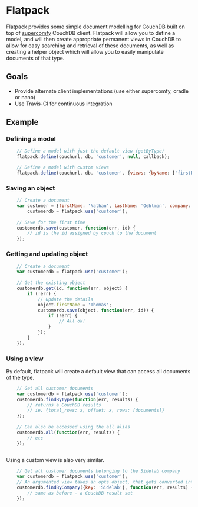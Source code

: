 # Flatpack

Flatpack provides some simple document modelling for CouchDB built on top of [supercomfy](https://github.com/sidelab/supercomfy) CouchDB client. Flatpack will allow you to define a model, and will then create appropriate permanent views in CouchDB to allow for easy searching and retrieval of these documents, as well as creating a helper object which will allow you to easily manipulate documents of that type.  

## Goals

- Provide alternate client implementations (use either supercomfy, cradle or nano)
- Use Travis-CI for continuous integration

## Example

### Defining a model

``` js
    // Define a model with just the default view (getByType)
    flatpack.define(couchurl, db, 'customer', null, callback);

    // Define a model with custom views
    flatpack.define(couchurl, db, 'customer', {views: {byName: ['firstName', 'lastName'], byCompany: ['company']}}, callback);
```

### Saving an object

``` js
    // Create a document
    var customer = {firstName: 'Nathan', lastName: 'Oehlman', company: 'Sidelab'},
        customerdb = flatpack.use('customer');
    
    // Save for the first time
    customerdb.save(customer, function(err, id) {
        // id is the id assigned by couch to the document
    });

```

### Getting and updating object

``` js
    // Create a document
    var customerdb = flatpack.use('customer');
    
    // Get the existing object
    customerdb.get(id, function(err, object) {
        if (!err) {
            // Update the details
            object.firstName = 'Thomas';
            customerdb.save(object, function(err, id)) {
                if (!err) {
                    // All ok!
                }
            });
        }
    });
```

### Using a view ###

By default, flatpack will create a default view that can access all documents of the type.

``` js
	// Get all customer documents
	var customerdb = flatpack.use('customer');
	customerdb.findByType(function(err, results) {
		// returns a CouchDB results
		// ie. {total_rows: x, offset: x, rows: [documents]}
	});
	
	// Can also be accessed using the all alias
	customerdb.all(function(err, results) {
		// etc
	});
	
```

Using a custom view is also very similar. 

``` js
	// Get all customer documents belonging to the Sidelab company
	var customerdb = flatpack.use('customer');
	// An argumented view takes an opts object, that gets converted into Couch DB view parameters (so you can use startKey, endKey, etc)
	customerdb.findByCompany({key: 'Sidelab'}, function(err, results) {
		// same as before - a CouchDB result set
	});
	
```